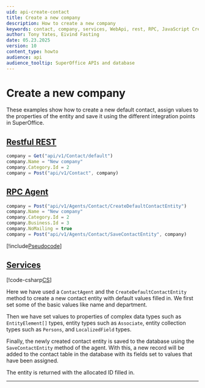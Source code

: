 ```yaml
---
uid: api-create-contact
title: Create a new company
description: How to create a new company
keywords: contact, company, services, WebApi, rest, RPC, JavaScript CreateDefaultContactEntity, ContactAgent
author: Tony Yates, Eivind Fasting
date: 05.23.2025
version: 10
content_type: howto
audience: api
audience_tooltip: SuperOffice APIs and database
---
```


<!-- markdownlint-disable-file MD051 -->

# Create a new company

These examples show how to create a new default contact, assign values to the properties of the entity and save it using the different integration points in SuperOffice.

## [Restful REST](#tab/rest)

```javascript
company = Get("api/v1/Contact/default")
company.Name = "New company"
company.Category.Id = 2
company = Post("api/v1/Contact", company)
```

## [RPC Agent](#tab/rpc)

```javascript
company = Post("api/v1/Agents/Contact/CreateDefaultContactEntity")
company.Name = "New company"
company.Category.Id = 2
company.Business.Id = 3
company.NoMailing = true
company = Post("api/v1/Agents/Contact/SaveContactEntity", company)
```

[!include[Pseudocode](../../../includes/note-javascripty.md)]

## [Services](#tab/services)

[!code-csharp[CS](includes/create-contact-services.cs)]

Here we have used a `ContactAgent` and the `CreateDefaultContactEntity` method to create a new contact entity with default values filled in. We first set some of the basic values like name and department.

Then we have set values to properties of complex data types such as `EntityElement[]` types, entity types such as `Associate`, entity collection types such as `Persons`, and `LocalizedField` types.

Finally, the newly created contact entity is saved to the database using the `SaveContactEntity` method of the agent. With this, a new record will be added to the contact table in the database with its fields set to values that have been assigned.

The entity is returned with the allocated ID filled in.

***
